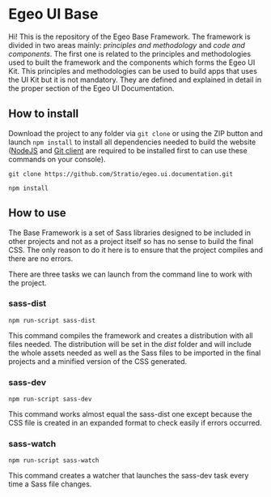 # Egeo UI Base

Hi! This is the repository of the Egeo Base Framework. The framework is divided in two areas mainly: *principles and methodology* and *code and components*. The first one is related to the principles and methodologies used to built the framework and the components which forms the Egeo UI Kit. This principles and methodologies can be used to build apps that uses the UI Kit but it is not mandatory. They are defined and explained in detail in the proper section of the Egeo UI Documentation.

## How to install

Download the project to any folder via `git clone` or using the ZIP button and launch `npm install` to install all dependencies needed to build the website ([NodeJS](https://nodejs.org) and [Git client](https://git-scm.com/download/) are required to be installed first to can use these commands on your console).

```
git clone https://github.com/Stratio/egeo.ui.documentation.git

npm install
```

## How to use

The Base Framework is a set of Sass libraries designed to be included in other projects and not as a project itself so has no sense to build the final CSS. The only reason to do it here is to ensure that the project compiles and there are no errors.

There are three tasks we can launch from the command line to work with the project.

### sass-dist

```
npm run-script sass-dist
```

This command compiles the framework and creates a distribution with all files needed. The distribution will be set in the *dist* folder and will include the whole assets needed as well as the Sass files to be imported in the final projects and a minified version of the CSS generated.

### sass-dev

```
npm run-script sass-dev
```

This command works almost equal the sass-dist one except because the CSS file is created in an expanded format to check easily if errors occurred.

### sass-watch

```
npm run-script sass-watch
```

This command creates a watcher that launches the sass-dev task every time a Sass file changes.
